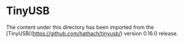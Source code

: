 # TinyUSB

The content under this directory has been imported from the [TinyUSB[(https://github.com/hathach/tinyusb/) version 0.16.0 release.

